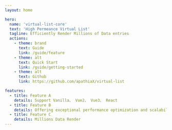 ```yaml
---
layout: home

hero:
  name: 'virtual-list-core'
  text: 'High Permeance Virtual List'
  tagline: Efficiently Render Millions of Data entries
  actions:
    - theme: brand
      text: Guide
      link: /guide/feature
    - theme: alt
      text: Quick Start
      link: /guide/getting-started
    - theme: alt
      text: Github
      link: https://github.com/apathiaX/virtual-list

features:
  - title: Feature A
    details: Support Vanilla、 Vue2、 Vue3、 React
  - title: Feature B
    details: Offering exceptional performance optimization and scalability
  - title: Feature C
    details: Millions Data Render
---
```

